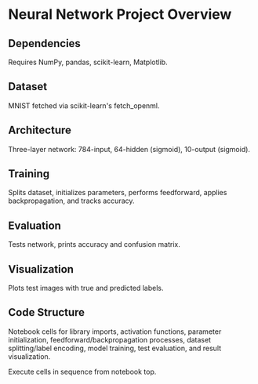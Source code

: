 # Neural Network Project Overview

## Dependencies
Requires NumPy, pandas, scikit-learn, Matplotlib.

## Dataset
MNIST fetched via scikit-learn's fetch_openml.

## Architecture
Three-layer network: 784-input, 64-hidden (sigmoid), 10-output (sigmoid).

## Training
Splits dataset, initializes parameters, performs feedforward, applies backpropagation, and tracks accuracy.

## Evaluation
Tests network, prints accuracy and confusion matrix.

## Visualization
Plots test images with true and predicted labels.

## Code Structure
Notebook cells for library imports, activation functions, parameter initialization, feedforward/backpropagation processes, dataset splitting/label encoding, model training, test evaluation, and result visualization.

Execute cells in sequence from notebook top.
